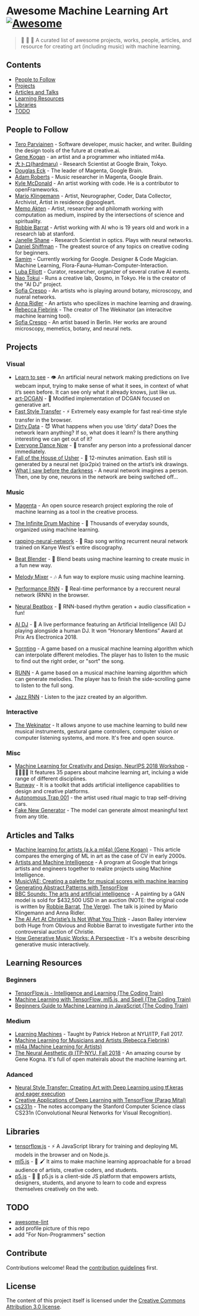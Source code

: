 # Awesome Machine Learning Art [![Awesome](https://awesome.re/badge.svg)](https://awesome.re)

> :robot: :art: :guitar: A curated list of awesome projects, works, people, articles, and resource for creating art (including music) with machine learning.


## Contents

- [People to Follow](#people-to-follow)
- [Projects](#projects)
- [Articles and Talks](#articles-and-talks)
- [Learning Resources](#learning-resources)
- [Libraries](#libraries)
- [TODO](#todo)




## People to Follow

- [Tero Parviainen](https://twitter.com/teropa) - Software developer, music hacker, and writer. Building the design tools of the future at creative.ai.
- [Gene Kogan](http://genekogan.com/) - an artist and a programmer who initiated ml4a.
- [大トロ(hardmaru)](https://twitter.com/hardmaru) - Research Scientist at Google Brain, Tokyo.
- [Douglas Eck](https://twitter.com/douglas_eck) - The leader of Magenta, Google Brain.
- [Adam Roberts](https://twitter.com/ada_rob) - Music researcher in Magenta, Google Brain.
- [Kyle McDonald](http://kylemcdonald.net/) -  An artist working with code. He is a contributor to openFrameworks.
- [Mario Klingemann](https://t.co/N2F22mlaUh) - Artist, Neurographer, Coder, Data Collector, Archivist, Artist in residence @googleart.
- [Memo Akten](https://www.memo.tv/) - Artist, researcher and philomath working with computation as medium, inspired by the intersections of science and spirituality.
- [Robbie Barrat](https://t.co/G3lVHm5UB0) - Artist working with AI who is 19 years old and work in a research lab at stanford.
- [Janelle Shane](https://twitter.com/JanelleCShane) - Research Scientist in optics. Plays with neural networks.
- [Daniel Shiffman](https://shiffman.net/) -  The greatest source of any topics on creative coding for beginners.
- [Samim](https://twitter.com/samim) - Currently working for Google. Designer & Code Magician. Machine Learning, Flora-Fauna-Human-Computer-Interaction.
- [Luba Elliott](https://twitter.com/elluba) - Curator, researcher, organizer of several crative AI events.
- [Nao Tokui](https://twitter.com/naotokui_en/) - Runs a creative lab, Qosmo, in Tokyo. He is the creator of the "AI DJ" project.
- [Sofia Crespo](https://twitter.com/soficrespo91) - An artists who is playing around botany, microscopy, and nueral networks.
- [Anna Ridler](https://twitter.com/annaridler) - An artists who specilizes in machine learning and drawing.
- [Rebecca Fiebrink](https://www.doc.gold.ac.uk/~mas01rf/homepage/) - The creator of The Wekinator (an interacitve machine learning tool).
- [Sofia Crespo](https://twitter.com/soficrespo91) - An artist based in Berlin. Her works are around microscopy, memetics, botany, and neural nets.



## Projects

### Visual

- [Learn to see](http://wpmemo.memo.tv/portfolio/learning-to-see/) - :eye: An artificial neural network making predictions on live webcam input, trying to make sense of what it sees, in context of what it’s seen before. It can see only what it already knows, just like us.
- [art-DCGAN](https://github.com/robbiebarrat/art-DCGAN) - :art: Modified implementation of DCGAN focused on generative art.
- [Fast Style Transfer](https://yining1023.github.io/fast_style_transfer_in_ML5/#)  - ⚡ Extremely easy example for fast real-time style transfer in the browser.
- [Dirty Data](https://www.memo.tv/portfolio/dirty-data/) - 😈 What happens when you use ‘dirty’ data? Does the network learn anything? If so, what does it learn? Is there anything interesting we can get out of it?
- [Everyone Dance Now](https://www.youtube.com/watch?v=PCBTZh41Ris) - 💃 transfer any person into a professional dancer immediately.
- [Fall of the House of Usher](http://annaridler.com/fall-of-the-house-of-usher/) - 🎥 12-minutes animation. Eash still is generated by a neural net (pix2pix) trained on the artist’s ink drawings.
- [What I saw before the darkness](https://aitold.me/portfolio/i-will-not-forget/) - A neural network imagines a person. Then, one by one, neurons in the network are being switched off...

### Music

- [Magenta](https://magenta.tensorflow.org/) - An open source research project exploring the role of machine learning as a tool in the creative process.
- [The Infinite Drum Machine](https://experiments.withgoogle.com/drum-machine) - 🥁 Thousands of everyday sounds, organized using machine learning.
- [rapping-neural-network](https://github.com/robbiebarrat/rapping-neural-network) - 🎤 Rap song writing recurrent neural network trained on Kanye West's entire discography.
- [Beat Blender](https://experiments.withgoogle.com/ai/beat-blender/view/) - 🥁 Blend beats using machine learning to create music in a fun new way.
- [Melody Mixer](https://experiments.withgoogle.com/ai/melody-mixer/view/) - 🎶 A fun way to explore music using machine learning.
- [Performance RNN](https://magenta.tensorflow.org/demos/performance_rnn/index.html#1|2,0,1,0,1,1,0,1,0,1,0,1|1,1,1,1,1,1,1,1,1,1,1,1|1,1,1,1,1,1,1,1,1,1,1,1|true) - :musical_keyboard: Real-time performance by a reccurent neural network (RNN) in the browser.
- [Neural Beatbox](https://twitter.com/naotokui_en/status/1026467328592994305) - 🎤 RNN-based rhythm geration + audio classification = fun!
- [AI DJ](http://aidj.qosmo.jp/) - 💽 A live performance featuring an Artificial Intelligence (AI) DJ playing alongside a human DJ. It won “Honorary Mentions” Award at Prix Ars Electronica 2018.
- [Sornting](https://vibertthio.com/sornting/) - A game based on a musical machine learning algorithm which can interpolate different melodies. The player has to listen to the music to find out the right order, or "sort" the song.
- [RUNN](https://vibertthio.com/runn/) -  A game based on a musical machine learning algorithm which can generate melodies. 
  The player has to finish the side-scrolling game to listen to the full song.

- [Jazz RNN](https://vibertthio.com/jazz-rnn/) - Listen to the jazz created by an algorithm.

### Interactive

- [The Wekinator](http://www.wekinator.org/) - It allows anyone to use machine learning to build new musical instruments, gestural game controllers, computer vision or computer listening systems, and more. It's free and open source.

### Misc

- [Machine Learning for Creativity and Design, NeurIPS 2018 Workshop](https://nips2018creativity.github.io/) - 👨‍👩‍👧‍👦 It features 35 papers about mahcine learning art, incluing a wide range of different disciplines.
- [Runway](https://runwayapp.ai/) - It is a toolkit that adds artificial intelligence capabilities to design and creative platforms.
- [Autonomous Trap 001](https://www.vice.com/en_us/article/qkmeyd/meet-the-artist-using-ritual-magic-to-trap-self-driving-cars?fbclid=IwAR3oG8dWtY5krLlIoroXCwJCSq76BpVG2JGhSEWnvjwD2i0oQd9DtuYPodo) - the artist used ritual magic to trap self-driving cars.
- [Fake New Generator](https://twitter.com/genekogan/status/1143875134052339712) - The model can generate almost meaningful text from any title.




## Articles and Talks

- [Machine learning for artists (a.k.a ml4a) (Gene Kogan)](https://medium.com/@genekogan/machine-learning-for-artists-e93d20fdb097) - This article compares the emerging of ML in art as the case of CV in early 2000s.
- [Artists and Machine Intelligence](https://medium.com/artists-and-machine-intelligence) -  A program at Google that brings artists and engineers together to realize projects using Machine Intelligence.
- [MusicVAE: Creating a palette for musical scores with machine learning](https://magenta.tensorflow.org/music-vae)
- [Generating Abstract Patterns with TensorFlow](http://blog.otoro.net/2016/03/25/generating-abstract-patterns-with-tensorflow/)
- [BBC Sounds: The arts and artificial intelligence](https://www.bbc.co.uk/sounds/play/m00017b1) - A painting by a GAN model is sold for  $432,500 USD in an auction (NOTE: the original code is written by [Robbie Barrat](https://t.co/G3lVHm5UB0), [The Verge](https://www.theverge.com/2018/10/23/18013190/ai-art-portrait-auction-christies-belamy-obvious-robbie-barrat-gans)). The talk is joined by Mario Klingemann and Anna Ridler.
- [The AI Art At Christie’s Is Not What You Think](https://www.artnome.com/news/2018/10/13/the-ai-art-at-christies-is-not-what-you-think) - Jason Bailey interview both Huge from Obvious and Robbie Barrat to investigate further into the controversial auction of Christie.
- [How Generative Music Works: A Perspective](https://teropa.info/loop/#/title) - It's a website describing generative music interactively.



## Learning Resources

### Beginners

- [TensorFlow.js - Intelligence and Learning (The Coding Train)](https://www.youtube.com/watch?v=Qt3ZABW5lD0&list=PLRqwX-V7Uu6YIeVA3dNxbR9PYj4wV31oQ)
- [Machine Learning with TensorFlow, ml5.js, and Spell (The Coding Train)](https://www.youtube.com/watch?v=ggBOAPtFjYU&list=PLRqwX-V7Uu6Y6kSfxOjq5zk4gkDK8q_n1)
- [Beginners Guide to Machine Learning in JavaScript (The Coding Train)](https://www.youtube.com/watch?v=jmznx0Q1fP0&list=PLRqwX-V7Uu6YPSwT06y_AEYTqIwbeam3y)

### Medium

- [Learning Machines](https://www.patrickhebron.com/learning-machines/) - Taught by Patrick Hebron at NYU/ITP, Fall 2017.
- [Machine Learning for Musicians and Artists (Rebecca Fiebrink)](https://www.kadenze.com/courses/machine-learning-for-musicians-and-artists/info)
- [ml4a (Machine Learning for Artists)](https://ml4a.github.io/)
- [The Neural Aesthetic @ ITP-NYU, Fall 2018](http://ml4a.github.io/classes/itp-F18/#lectures) - An amazing course by Gene Kogna. It's full of open mateirals about the machine learning art.

### Adanced

- [Neural Style Transfer: Creating Art with Deep Learning using tf.keras and eager execution](https://medium.com/tensorflow/neural-style-transfer-creating-art-with-deep-learning-using-tf-keras-and-eager-execution-7d541ac31398)
- [Creative Applications of Deep Learning with TensorFlow (Parag Mital)](https://www.kadenze.com/courses/creative-applications-of-deep-learning-with-tensorflow/info)
- [cs231n](http://cs231n.github.io/) - The notes accompany the Stanford Computer Science class CS231n (Convolutional Neural Networks for Visual Recognition).




## Libraries

- [tensorflow.js](https://js.tensorflow.org/) - :zap: A JavaScript library for training and deploying ML models in the browser and on Node.js.
- [ml5.js](https://ml5js.org/) - :robot: 🖌  It aims to make machine learning approachable for a broad audience of artists, creative coders, and students.
- [p5.js](https://github.com/processing/p5.js) - :art: :guitar:  p5.js is a client-side JS platform that empowers artists, designers, students, and anyone to learn to code and express themselves creatively on the web.




## TODO

- [awesome-lint](https://github.com/sindresorhus/awesome-lint)
- add profile picture of this repo
- add "For Non-Programmers" section




## Contribute

Contributions welcome! Read the [contribution guidelines](contributing.md) first.




## License

The content of this project itself is licensed under the [Creative Commons Attribution 3.0 license](http://creativecommons.org/licenses/by/3.0/us/deed.en_US).
